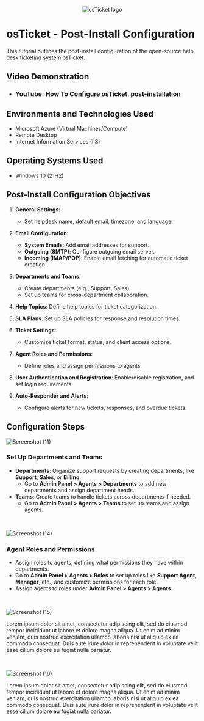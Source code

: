 <p align="center">
<img src="https://i.imgur.com/Clzj7Xs.png" alt="osTicket logo"/>
</p>

<h1>osTicket - Post-Install Configuration</h1>
This tutorial outlines the post-install configuration of the open-source help desk ticketing system osTicket.<br />


<h2>Video Demonstration</h2>

- ### [YouTube: How To Configure osTicket, post-installation](https://www.youtube.com/watch?v=doTWdYMsmjA)

<h2>Environments and Technologies Used</h2>

- Microsoft Azure (Virtual Machines/Compute)
- Remote Desktop
- Internet Information Services (IIS)

<h2>Operating Systems Used </h2>

- Windows 10</b> (21H2)

<h2>Post-Install Configuration Objectives</h2>

<ol><li><p><strong>General Settings</strong>:</p><ul><li>Set helpdesk name, default email, timezone, and language.</li></ul></li><li><p><strong>Email Configuration</strong>:</p><ul><li><strong>System Emails</strong>: Add email addresses for support.</li><li><strong>Outgoing (SMTP)</strong>: Configure outgoing email server.</li><li><strong>Incoming (IMAP/POP)</strong>: Enable email fetching for automatic ticket creation.</li></ul></li><li><p><strong>Departments and Teams</strong>:</p><ul><li>Create departments (e.g., Support, Sales).</li><li>Set up teams for cross-department collaboration.</li></ul></li><li><p><strong>Help Topics</strong>: Define help topics for ticket categorization.</p></li><li><p><strong>SLA Plans</strong>: Set up SLA policies for response and resolution times.</p></li><li><p><strong>Ticket Settings</strong>:</p><ul><li>Customize ticket format, status, and client access options.</li></ul></li><li><p><strong>Agent Roles and Permissions</strong>:</p><ul><li>Define roles and assign permissions to agents.</li></ul></li><li><p><strong>User Authentication and Registration</strong>: Enable/disable registration, and set login requirements.</p></li><li><p><strong>Auto-Responder and Alerts</strong>:</p></li><ul><li>Configure alerts for new tickets, responses, and overdue tickets.</li></ul> </ol>

<h2>Configuration Steps</h2>

<p> 
  
![Screenshot (11)](https://github.com/user-attachments/assets/3e4651c4-2a68-4af9-8e0a-d99e2d425d7a)
  
</p>
<p>
  <h3><strong>Set Up Departments and Teams</strong></h3>
<ul><li><strong>Departments</strong>: Organize support requests by creating departments, like <strong>Support</strong>, <strong>Sales</strong>, or <strong>Billing</strong>.<ul><li>Go to <strong>Admin Panel &gt; Agents &gt; Departments</strong> to add new departments and assign department heads.</li></ul></li><li><strong>Teams</strong>: Create teams to handle tickets across departments if needed.<ul><li>Go to <strong>Admin Panel &gt; Agents &gt; Teams</strong> to set up teams and assign agents.</li></ul></li></ul>
</p>
<br />
<p>
  
![Screenshot (14)](https://github.com/user-attachments/assets/a932440e-59d2-4c5e-8316-81ac68338dd4)

</p>
<p>
 <h3><strong>Agent Roles and Permissions</strong></h3> 
<ul><li>Assign roles to agents, defining what permissions they have within departments.</li><li>Go to <strong>Admin Panel &gt; Agents &gt; Roles</strong> to set up roles like <strong>Support Agent</strong>, <strong>Manager</strong>, etc., and customize permissions for each role.</li><li>Assign agents to roles under <strong>Admin Panel &gt; Agents &gt; Agents</strong>.</li></ul>
</p>
<br />

<p>
  
![Screenshot (15)](https://github.com/user-attachments/assets/f6b13c42-ee53-4f8b-8e7c-fe6218eec94c)

</p>
<p>
Lorem ipsum dolor sit amet, consectetur adipiscing elit, sed do eiusmod tempor incididunt ut labore et dolore magna aliqua. Ut enim ad minim veniam, quis nostrud exercitation ullamco laboris nisi ut aliquip ex ea commodo consequat. Duis aute irure dolor in reprehenderit in voluptate velit esse cillum dolore eu fugiat nulla pariatur.
</p>
<br />
<p>
  
![Screenshot (16)](https://github.com/user-attachments/assets/d20e3e0a-f2eb-4822-825a-d2b9cafdc1c2)


</p>
<p>
Lorem ipsum dolor sit amet, consectetur adipiscing elit, sed do eiusmod tempor incididunt ut labore et dolore magna aliqua. Ut enim ad minim veniam, quis nostrud exercitation ullamco laboris nisi ut aliquip ex ea commodo consequat. Duis aute irure dolor in reprehenderit in voluptate velit esse cillum dolore eu fugiat nulla pariatur.
</p>
<br />
